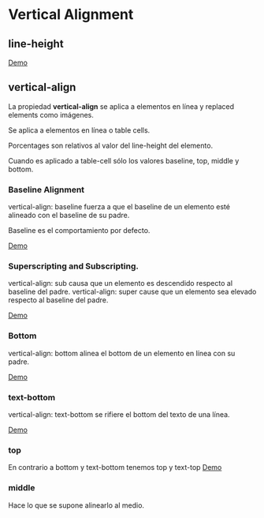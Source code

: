 # Vertical Alignment

## line-height

[Demo](https://htmlpreview.github.io/?https://github.com/gabrielseco/css-reference/blob/master/src/chapter-05/03-vertical-alignment/line-height.html)

## vertical-align

La propiedad **vertical-align** se aplica a elementos en línea y replaced elements como imágenes.

Se aplica a elementos en línea o table cells.

Porcentages son relativos al valor del line-height del elemento.

Cuando es aplicado a table-cell sólo los valores baseline, top, middle y bottom.

### Baseline Alignment

vertical-align: baseline fuerza a que el baseline de un elemento esté alineado con el baseline de su padre.

Baseline es el comportamiento por defecto.

[Demo](https://htmlpreview.github.io/?https://github.com/gabrielseco/css-reference/blob/master/src/chapter-05/03-vertical-alignment/baseline.html)

### Superscripting and Subscripting.

vertical-align: sub causa que un elemento es descendido respecto al baseline del padre.
vertical-align: super cause que un elemento sea elevado respecto al baseline del padre.

[Demo](https://htmlpreview.github.io/?https://github.com/gabrielseco/css-reference/blob/master/src/chapter-05/03-vertical-alignment/super-sub.html)

### Bottom

vertical-align: bottom alinea el bottom de un elemento en línea con su padre.

[Demo](https://htmlpreview.github.io/?https://github.com/gabrielseco/css-reference/blob/master/src/chapter-05/03-vertical-alignment/bottom.html)

### text-bottom

vertical-align: text-bottom se rifiere el bottom del texto de una línea.

[Demo](https://htmlpreview.github.io/?https://github.com/gabrielseco/css-reference/blob/master/src/chapter-05/03-vertical-alignment/text-bottom.html)

### top

En contrario a bottom y text-bottom tenemos top y text-top
[Demo](https://htmlpreview.github.io/?https://github.com/gabrielseco/css-reference/blob/master/src/chapter-05/03-vertical-alignment/top.html)

### middle

Hace lo que se supone alinearlo al medio.
